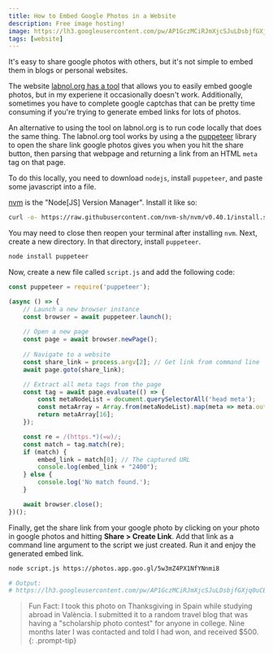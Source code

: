```yaml
---
title: How to Embed Google Photos in a Website
description: Free image hosting!
image: https://lh3.googleusercontent.com/pw/AP1GczMCiRJmXjcSJuLDsbjfGXjq0uCELeFYvK80khmmEHYlm_TJ7Ehthbv5U2xQ1UI75Tody0zTCAEYizetStVgiZH9Kr6J6moJxz8sczE6k8LDJLeYC8_L=w800
tags: [website]
---
```



It's easy to share google photos with others, but it's not simple to embed them in blogs or personal websites.

The website [labnol.org has a tool](https://www.labnol.org/embed/google/photos/) that allows you to easily embed google photos, but in my experiene it occasionally doesn't work. Additionally, sometimes you have to complete google captchas that can be pretty time consuming if you're trying to generate embed links for lots of photos.

An alternative to using the tool on labnol.org is to run code locally that does the same thing. The labnol.org tool works by using a the [puppeteer](https://pptr.dev/) library to open the share link google photos gives you when you hit the share button, then parsing that webpage and returning a link from an HTML `meta` tag on that page.

To do this locally, you need to download `nodejs`, install `puppeteer`, and paste some javascript into a file.

[nvm](https://github.com/nvm-sh/nvm?tab=readme-ov-file#installing-and-updating) is the "Node[JS] Version Manager". Install it like so:

```bash
curl -o- https://raw.githubusercontent.com/nvm-sh/nvm/v0.40.1/install.sh | bash
```

You may need to close then reopen your terminal after installing `nvm`. Next, create a new directory. In that directory, install `puppeteer`.

```bash
node install puppeteer
```

Now, create a new file called `script.js` and add the following code:

```javascript
const puppeteer = require('puppeteer');

(async () => {
    // Launch a new browser instance
    const browser = await puppeteer.launch();
    
    // Open a new page
    const page = await browser.newPage();
    
    // Navigate to a website
    const share_link = process.argv[2]; // Get link from command line
    await page.goto(share_link);

    // Extract all meta tags from the page
    const tag = await page.evaluate(() => {
        const metaNodeList = document.querySelectorAll('head meta');
        const metaArray = Array.from(metaNodeList).map(meta => meta.outerHTML); // Convert NodeList to array and get outerHTML
        return metaArray[16];
    });

    const re = /(https.*)(=w)/;
    const match = tag.match(re);
    if (match) {
        embed_link = match[0]; // The captured URL
        console.log(embed_link + "2400");
    } else {
        console.log('No match found.');
    }

    await browser.close();
})();
```

Finally, get the share link from your google photo by clicking on your photo in google photos and hitting **Share > Create Link**. Add that link as a command line argument to the script we just created. Run it and enjoy the generated embed link.

```bash
node script.js https://photos.app.goo.gl/5w3mZ4PX1NfYNnmi8

# Output:
# https://lh3.googleusercontent.com/pw/AP1GczMCiRJmXjcSJuLDsbjfGXjq0uCELeFYvK80khmmEHYlm_TJ7Ehthbv5U2xQ1UI75Tody0zTCAEYizetStVgiZH9Kr6J6moJxz8sczE6k8LDJLeYC8_L=w2400
```
> Fun Fact: I took this photo on Thanksgiving in Spain while studying abroad in València. I submitted it to a random travel blog that was having a "scholarship photo contest" for anyone in college. Nine months later I was contacted and told I had won, and received $500.
{: .prompt-tip}